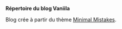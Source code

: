 **Répertoire du blog Vaniila**

Blog crée à partir du thème [Minimal Mistakes](https://github.com/mmistakes/minimal-mistakes).
